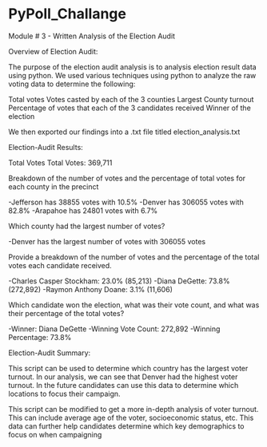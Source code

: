 # PyPoll_Challange

Module # 3 - Written Analysis of the Election Audit

Overview of Election Audit:

The purpose of the election audit analysis is to analysis election result data using python. We used various techniques using python to analyze the raw voting data to determine the following:

Total votes
Votes casted by each of the 3 counties
Largest County turnout 
Percentage of votes that each of the 3 candidates received 
Winner of the election 

We then exported our findings into a .txt file titled election_analysis.txt

Election-Audit Results:

Total Votes
Total Votes: 369,711

Breakdown of the number of votes and the percentage of total votes for each county in the precinct

-Jefferson has 38855 votes with 10.5% 
-Denver has 306055 votes with 82.8% 
-Arapahoe has 24801 votes with 6.7%

Which county had the largest number of votes?

-Denver has the largest number of votes with 306055 votes

Provide a breakdown of the number of votes and the percentage of the total votes each candidate received.

-Charles Casper Stockham: 23.0% (85,213)
-Diana DeGette: 73.8% (272,892)
-Raymon Anthony Doane: 3.1% (11,606)

Which candidate won the election, what was their vote count, and what was their percentage of the total votes?

-Winner: Diana DeGette
-Winning Vote Count: 272,892
-Winning Percentage: 73.8%

Election-Audit Summary:

This script can be used to determine which country has the largest voter turnout. In our analysis, we can see that Denver had the highest voter turnout. In the future candidates can use this data to determine which locations to focus their campaign. 

This script can be modified to get a more in-depth analysis of voter turnout. This can include average age of the voter, socioeconomic status, etc. This data can further help candidates determine which key demographics to focus on when campaigning
